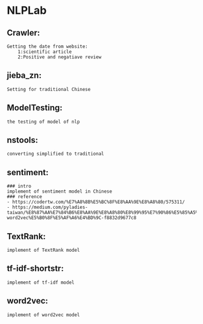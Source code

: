 # NLPLab

## Crawler:
	Getting the date from website:
		1:scientific article
		2:Positive and negatiave review

## jieba_zn:
	Setting for traditional Chinese

## ModelTesting:
	the testing of model of nlp

## nstools:
	converting simplified to traditional

## sentiment:
	### intro
	implement of sentiment model in Chinese
	### reference 
	- https://codertw.com/%E7%A8%8B%E5%BC%8F%E8%AA%9E%E8%A8%80/575311/
	- https://medium.com/pyladies-taiwan/%E8%87%AA%E7%84%B6%E8%AA%9E%E8%A8%80%E8%99%95%E7%90%86%E5%85%A5%E9%96%80-word2vec%E5%B0%8F%E5%AF%A6%E4%BD%9C-f8832d9677c8

## TextRank:
	implement of TextRank model

## tf-idf-shortstr:
	implement of tf-idf model

## word2vec:
	implement of word2vec model
